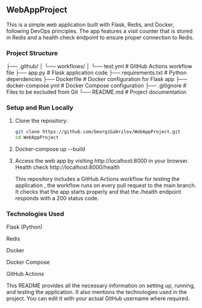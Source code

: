 ## WebAppProject

This is a simple web application built with Flask, Redis, and Docker, following DevOps principles. The app features a visit counter that is stored in Redis and a health check endpoint to ensure proper connection to Redis.

### Project Structure
├── .github/
│ └── workflows/
│ └── test.yml # GitHub Actions workflow file
├── app.py # Flask application code
├── requirements.txt # Python dependencies
├── Dockerfile # Docker configuration for Flask app
├── docker-compose.yml # Docker Compose configuration
├── .gitignore # Files to be excluded from Git
└── README.md # Project documentation


### Setup and Run Locally

1. Clone the repository:

   ```bash
   git clone https://github.com/GeorgiGabrilov/WebAppProject.git
   cd WebAppProject

2. Docker-compose up --build

3. Access the web app by visiting http://localhost:8000 in your browser.
   Health check http://localhost:8000/health

   This repository includes a GitHub Actions workflow for testing the application , the workflow runs on every pull request to the main branch. It checks that the app starts properly and that the /health endpoint responds with a 200 status code.

### Technologies Used
Flask (Python)

Redis

Docker

Docker Compose

GitHub Actions  


This README provides all the necessary information on setting up, running, and testing the application. It also mentions the technologies used in the project. You can edit it with your actual GitHub username where required.

